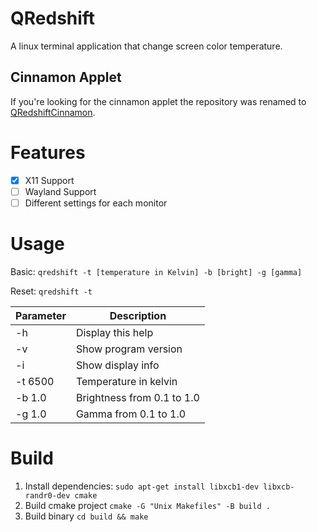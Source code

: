QRedshift
===
A linux terminal application that change screen color temperature.

## Cinnamon Applet

If you're looking for the cinnamon applet the repository was renamed
to [QRedshiftCinnamon](https://github.com/raphaelquintao/QRedshiftCinnamon).

# Features

- [x] X11 Support
- [ ] Wayland Support
- [ ] Different settings for each monitor

# Usage

Basic: `qredshift -t [temperature in Kelvin] -b [bright] -g [gamma]`

Reset: `qredshift -t`

| Parameter | Description                |
|-----------|----------------------------|
| -h        | Display this help          |
| -v        | Show program version       |
| -i        | Show display info          |
| -t 6500   | Temperature in kelvin      |
| -b 1.0    | Brightness from 0.1 to 1.0 |
| -g 1.0    | Gamma from 0.1 to 1.0      |

# Build

1. Install dependencies: `sudo apt-get install libxcb1-dev libxcb-randr0-dev cmake`
2. Build cmake project `cmake -G "Unix Makefiles" -B build .`
3. Build binary `cd build && make`



